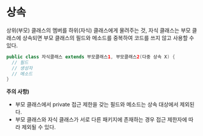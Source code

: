 # 상속

상위(부모) 클래스의 멤버를 하위(자식) 클래스에게 물려주는 것, 자식 클래스는 부모 클래스에 상속되면 부모 클래스의 필드와 메소드를 중복하여 코드를 쓰지 않고 사용할 수 있다.

```java
public class 자식클래스 extends 부모클래스1, 부모클래스2(다중 상속 X) {
  // 필드
  // 생성자
  // 메소드
}
```

**주의 사항)** 

- 부모 클래스에서 private 접근 제한을 갖는 필드와 메소드는 상속 대상에서 제외된다.
- 부모 클래스와 자식 클래스가 서로 다른 패키지에 존재하는 경우 접근 제한자에 따라 제외될 수 있다.